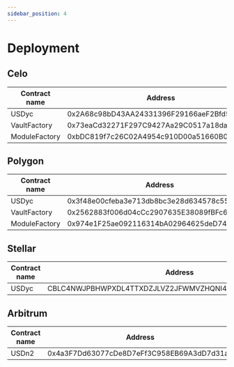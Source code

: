 ```yaml
---
sidebar_position: 4
---
```


# Deployment

## Celo

|Contract name	                           |Address	                                  |Type    |
|------------------------------------------|------------------------------------------|--------|
|USDyc        	                           |0x2A68c98bD43AA24331396F29166aeF2Bfd51343f|	  Vault|
|VaultFactory                              |0x73eaCd32271F297C9427Aa29C0517a18daD8dbB6|	Factory|
|ModuleFactory 	                           |0xbDC819f7c26C02A4954c910D00a51660B08f6155|	Factory|

## Polygon

|Contract name	                           |Address	                                  |Type    |
|------------------------------------------|------------------------------------------|--------|
|USDyc        	                           |0x3f48e00cfeba3e713db8bc3e28d634578c553e32|	Vault|
|VaultFactory                              |0x2562883f006d04cCc2907635E38089fBFc6BE45b|	Factory|
|ModuleFactory 	                           |0x974e1F25ae092116314bA02964625deD74a0Bc9e|	Factory|

## Stellar
|Contract name	                           |Address	                                  |Type    |
|------------------------------------------|------------------------------------------|--------|
|USDyc        	                           |CBLC4NWJPBHWPXDL4TTXDZJLVZ2JFWMVZHQNI4MLZRNKYGIKGX6K4DMA|	Vault|

## Arbitrum
|Contract name	                           |Address	                                  |Type    |
|------------------------------------------|------------------------------------------|--------|
|USDn2        	                           |0x4a3F7Dd63077cDe8D7eFf3C958EB69A3dD7d31a9|	Vault|



